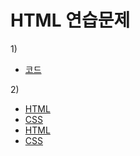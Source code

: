 # HTML 연습문제
1)<br>
   - [코드](../../code/prac_1.html)

2)<br>
   - [HTML](../../code/prac_2.html)
   - [CSS](../../code/styles/prac_2.css)
   - [HTML](../../code/prac_2-1.html)
   - [CSS](../../code/styles/prac_2-1.css)

